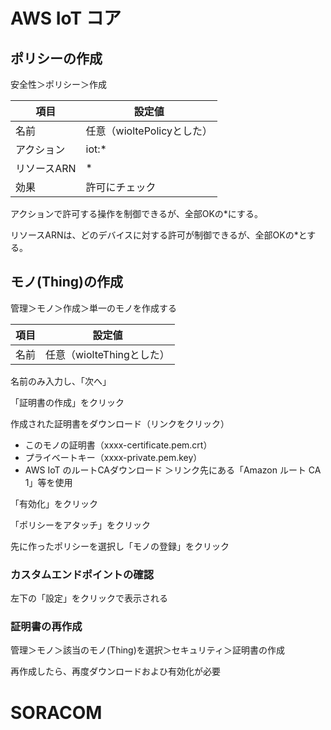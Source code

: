 # AWS IoT コア

## ポリシーの作成

安全性＞ポリシー＞作成

|項目|設定値|
|---|---|
|名前|任意（wioltePolicyとした）|
|アクション|iot:*|
|リソースARN|*|
|効果|許可にチェック|

アクションで許可する操作を制御できるが、全部OKの*にする。

リソースARNは、どのデバイスに対する許可が制御できるが、全部OKの*とする。


## モノ(Thing)の作成

管理＞モノ＞作成＞単一のモノを作成する

|項目|設定値|
|---|---|
|名前|任意（wiolteThingとした）|

名前のみ入力し、「次へ」

「証明書の作成」をクリック

作成された証明書をダウンロード（リンクをクリック）
- このモノの証明書（xxxx-certificate.pem.crt）
- プライベートキー（xxxx-private.pem.key）
- AWS IoT のルートCAダウンロード ＞リンク先にある「Amazon ルート CA 1」等を使用


「有効化」をクリック

「ポリシーをアタッチ」をクリック

先に作ったポリシーを選択し「モノの登録」をクリック


### カスタムエンドポイントの確認

左下の「設定」をクリックで表示される


### 証明書の再作成

管理＞モノ＞該当のモノ(Thing)を選択＞セキュリティ＞証明書の作成

再作成したら、再度ダウンロードおよひ有効化が必要


# SORACOM
